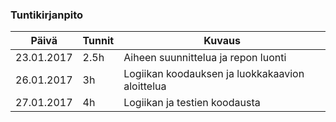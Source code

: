 ### Tuntikirjanpito
| Päivä | Tunnit | Kuvaus |
| ----- | ------ | ------ |
| 23.01.2017 | 2.5h | Aiheen suunnittelua ja repon luonti |
| 26.01.2017 | 3h | Logiikan koodauksen ja luokkakaavion aloittelua |
| 27.01.2017 | 4h | Logiikan ja testien koodausta |
